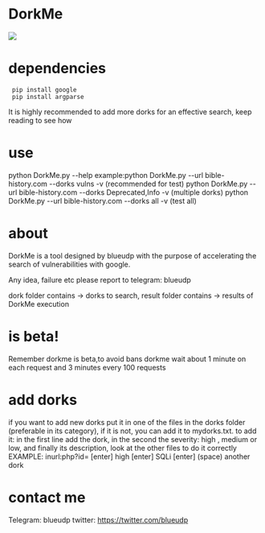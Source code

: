 # DorkMe
<a href="https://asciinema.org/a/XT6U3c9XqwSNN4vTetxssc0e9" target="_blank"><img src="https://asciinema.org/a/XT6U3c9XqwSNN4vTetxssc0e9.png" /></a>

# dependencies
     pip install google
     pip install argparse
It is highly recommended to add more dorks for an effective search, keep reading to see how

# use
python DorkMe.py --help
example:python DorkMe.py --url bible-history.com --dorks vulns -v (recommended for test)
python DorkMe.py --url bible-history.com --dorks Deprecated,Info -v (multiple dorks)
python DorkMe.py --url bible-history.com --dorks all -v (test all)

# about
DorkMe is a tool designed by blueudp with the purpose of accelerating the search of vulnerabilities with google.

Any idea, failure etc please report to telegram: blueudp

dork folder contains -> dorks to search, result folder contains -> results of DorkMe execution
# is beta!
Remember dorkme is beta,to avoid bans dorkme wait about 1 minute on each request and 3 minutes every 100 requests

# add dorks 

if you want to add new dorks put it in one of the files in the dorks folder (preferable in its category), if it is not, you can add it to mydorks.txt.
    to add it: in the first line add the dork, in the second the severity: high , medium or low, and finally its description, look at the other files to do it correctly
EXAMPLE:
    inurl:php?id= [enter]
    high [enter]
    SQLi [enter]
    (space)
    another dork
# contact me
Telegram: blueudp
twitter: https://twitter.com/blueudp
